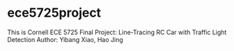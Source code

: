 # ece5725project
This is Cornell ECE 5725 Final Project: Line-Tracing RC Car with Traffic Light Detection
Author: Yibang Xiao, Hao Jing
